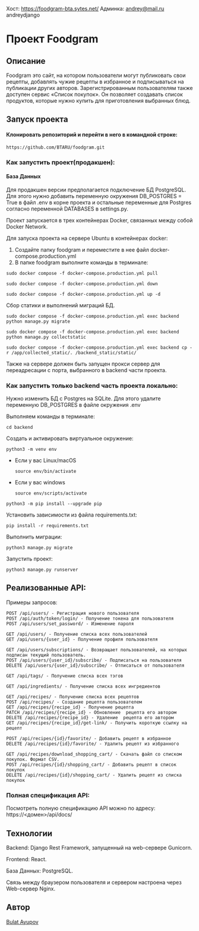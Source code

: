 Хост: https://foodgram-bta.sytes.net/
Админка: andrey@mail.ru andreydjango

#  Проект Foodgram

## Описание

Foodgram это сайт, на котором пользователи могут публиковать свои рецепты, добавлять чужие рецепты в избранное и
подписываться на публикации других авторов.
Зарегистрированным пользователям также доступен сервис «Список покупок». Он позволяет создавать список продуктов,
которые нужно купить для приготовления выбранных блюд.

## Запуск проекта

#### Клонировать репозиторий и перейти в него в командной строке:

```
https://github.com/BTARU/foodgram.git
```

### Как запустить проект(продакшен):

#### База Данных

Для продакшен версии предполагается подключение БД PostgreSQL. Для этого нужно добавить переменную окружения DB_POSTGRES = True в файл .env в корне проекта и остальные переменные для Postgres согласно переменной DATABASES в settings.py.

Проект запускается в трех контейнерах Docker, связанных между собой Docker Network.

Для запуска проекта на сервере Ubuntu в контейнерах docker:
1) Создайте папку foodgram и переместите в нее файл docker-compose.production.yml
2) В папке foodgram выполните команды в терминале:

```
sudo docker compose -f docker-compose.production.yml pull
```

```
sudo docker compose -f docker-compose.production.yml down
```

```
sudo docker compose -f docker-compose.production.yml up -d
```

Сбор статики и выполнений миграций БД.

```
sudo docker compose -f docker-compose.production.yml exec backend python manage.py migrate
```

```
sudo docker compose -f docker-compose.production.yml exec backend python manage.py collectstatic
```

```
sudo docker compose -f docker-compose.production.yml exec backend cp -r /app/collected_static/. /backend_static/static/
```

Также на сервере должен быть запущен прокси сервер для переадресации с порта, выбранного в backend части проекта.

### Как запустить только backend часть проекта локально:

Нужно изменить БД с Postgres на SQLite. Для этого удалите переменную DB_POSTGRES в файле окружения .env

Выполняем команды в терминале:

```
cd backend
```

Cоздать и активировать виртуальное окружение:

```
python3 -m venv env
```

* Если у вас Linux/macOS

    ```
    source env/bin/activate
    ```

* Если у вас windows

    ```
    source env/scripts/activate
    ```

```
python3 -m pip install --upgrade pip
```

Установить зависимости из файла requirements.txt:

```
pip install -r requirements.txt
```

Выполнить миграции:

```
python3 manage.py migrate
```

Запустить проект:

```
python3 manage.py runserver
```

## Реализованные API:
Примеры запросов:

```
POST /api/users/ - Регистрация нового пользователя
POST /api/auth/token/login/ - Получение токена для пользователя
POST /api/users/set_password/ - Изменение пароля

GET /api/users/ - Получение списка всех пользователей
GET /api/users/{user_id} - Получение профиля пользователя

GET /api/users/subscriptions/ - Возвращает пользователей, на которых подписан текущий пользователь.
POST /api/users/{user_id}/subscribe/ - Подписаться на пользователя
DELETE /api/users/{user_id}/subscribe/ - Отписаться от пользователя

GET /api/tags/ - Получение списка всех тэгов

GET /api/ingredients/ - Получение списка всех ингредиентов

GET /api/recipes/ - Получение списка всех рецептов
POST /api/recipes/ - Создание рецепта пользователем
GET /api/recipes/{recipe_id} - Получение рецепта
PATCH /api/recipes/{recipe_id} - Обновление  рецепта его автором
DELETE /api/recipes/{recipe_id} - Удаление  рецепта его автором
GET /api/recipes/{recipe_id}/get-link/ - Получить короткую ссылку на рецепт

POST /api/recipes/{id}/favorite/ - Добавить рецепт в избранное
DELETE /api/recipes/{id}/favorite/ - Удалить рецепт из избранного

GET /api/recipes/download_shopping_cart/ - Скачать файл со списком покупок. Формат CSV.
POST /api/recipes/{id}/shopping_cart/ - Добавить рецепт в список покупок
DELETE /api/recipes/{id}/shopping_cart/ - Удалить рецепт из списка покупок
```

### Полная спецификация API:

Посмотреть полную спецификацию API можно по адресу: https://<домен>/api/docs/

## Технологии

Backend: Django Rest Framework, запущенный на web-сервере Gunicorn.

Frontend: React.

База Данных: PostgreSQL.

Связь между браузером пользователя и сервером настроена через Web-сервер Nginx.

## Автор

[Bulat Ayupov](https://github.com/BTARU)